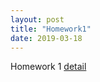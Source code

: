 ```yaml
---
layout: post
title: "Homework1"
date: 2019-03-18
---
```


Homework 1 [detail]({{site.baseurl}/assets/homework.pdf)
